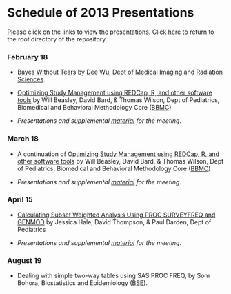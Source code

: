 Schedule of 2013 Presentations
============

Please click on the links to view the presentations. Click [here](./../README.md) to return to the root directory of the repository.

### February 18
 * [Bayes Without Tears](./02_February/DWu_BayesianAndFrequentist_0313.pptx) by [Dee Wu](http://moon.ouhsc.edu/dwu/), Dept of [Medical Imaging and Radiation Sciences](http://www.ah.ouhsc.edu/mirs/).
 
 * [Optimizing Study Management using REDCap, R, and other software tools](./03_March/RedcapForUserGroup.pptx) by Will Beasley, David Bard, & Thomas Wilson, Dept of Pediatrics, Biomedical and Behavioral Methodology Core ([BBMC](http://ouhsc.edu/BBMC/))
 
 * *Presentations and supplemental [material](./02_February/) for the meeting*.
 
### March 18
 * A continuation of [Optimizing Study Management using REDCap, R, and other software tools](./03_March/RedcapForUserGroup.pptx) by Will Beasley, David Bard, & Thomas Wilson, Dept of Pediatrics, Biomedical and Behavioral Methodology Core ([BBMC](http://ouhsc.edu/BBMC/))
 
 * *Presentations and supplemental [material](./03_March/) for the meeting*.
 
### April 15
 * [Calculating Subset Weighted Analysis Using PROC SURVEYFREQ and GENMOD](./04_April/272-2013.pdf) by Jessica Hale, David Thompson, & Paul Darden, Dept of Pediatrics
 
 * *Presentations and supplemental [material](./04_April/) for the meeting*.
 
### August 19
 * Dealing with simple two-way tables using SAS PROC FREQ, by Som Bohora, Biostatistics and Epidemiology ([BSE](http://coph.ouhsc.edu/departments/bse/)).
 